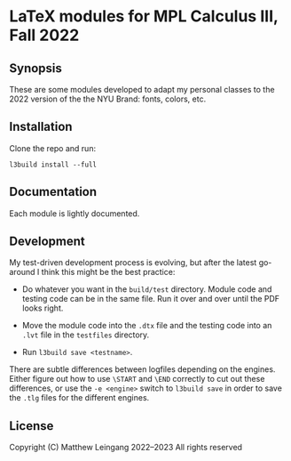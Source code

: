 # LaTeX modules for MPL Calculus III, Fall 2022


## Synopsis

These are some modules developed to adapt my personal classes to the 2022 version of the the NYU Brand: fonts, colors, etc.


## Installation

Clone the repo and run:

    l3build install --full


## Documentation

Each module is lightly documented.


## Development

My test-driven development process is evolving, but after the latest go-around I think this might be the best practice:

* Do whatever you want in the `build/test` directory. Module code and testing code can be in the same file. Run it over and over until the PDF looks right.

* Move the module code into the `.dtx` file and the testing code into an `.lvt` file in the `testfiles` directory.

* Run `l3build save <testname>`. 

There are subtle differences between logfiles depending on the engines. Either figure out how to use `\START` and `\END` correctly to cut out these differences, or use the `-e <engine>` switch to `l3build save` in order to save the `.tlg` files for the different engines.


## License

Copyright (C) Matthew Leingang 2022–2023
All rights reserved